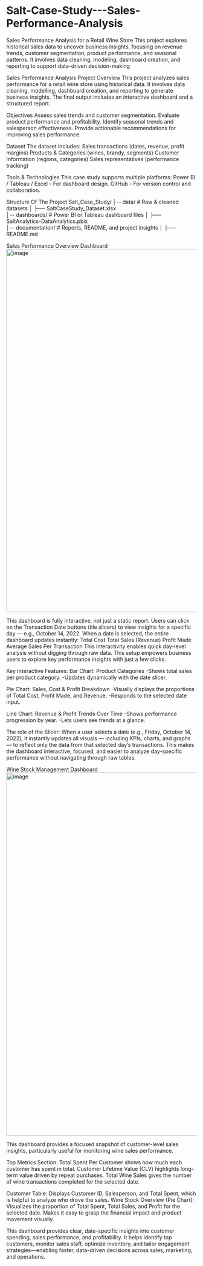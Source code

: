 # Salt-Case-Study---Sales-Performance-Analysis
Sales Performance Analysis for a Retail Wine Store This project explores historical sales data to uncover business insights, focusing on revenue trends, customer segmentation, product performance, and seasonal patterns. It involves data cleaning, modeling, dashboard creation, and reporting to support data-driven decision-making

Sales Performance Analysis
Project Overview
This project analyzes sales performance for a retail wine store using historical data. It involves data cleaning, modelling, dashboard creation, and reporting to generate business insights. The final output includes an interactive dashboard and a structured report.

Objectives
Assess sales trends and customer segmentation.
Evaluate product performance and profitability.
Identify seasonal trends and salesperson effectiveness.
Provide actionable recommendations for improving sales performance.

Dataset
The dataset includes:
Sales transactions (dates, revenue, profit margins)
Products & Categories (wines, brandy, segments)
Customer Information (regions, categories)
Sales representatives (performance tracking)

Tools & Technologies
This case study supports multiple platforms:
Power BI / Tableau / Excel - For dashboard design.
GitHub - For version control and collaboration.

Structure Of The Project
Salt_Case_Study/
│-- data/                     # Raw & cleaned datasets
│   ├── SaltCaseStudy_Dataset.xlsx  
│-- dashboards/               # Power BI or Tableau dashboard files
│   ├── SaltAnalytics-DataAnalytics.pbix  
│-- documentation/            # Reports, README, and project insights
│   ├── README.md  

Sales Performance Overview Dashboard
<img width="959" alt="image" src="https://github.com/user-attachments/assets/39fb184a-b1aa-4831-a9a3-b61013a306ae" />

This dashboard is fully interactive, not just a static report.​
Users can click on the Transaction Date buttons (tile slicers) to view insights for a specific day — e.g., October 14, 2022.​
When a date is selected, the entire dashboard updates instantly:​
Total Cost​
Total Sales (Revenue)​
Profit Made​
Average Sales Per Transaction​
This interactivity enables quick day-level analysis without digging through raw data.​
This setup empowers business users to explore key performance insights with just a few clicks.

Key Interactive Features:
Bar Chart: Product Categories​
-Shows total sales per product category.​
-Updates dynamically with the date slicer.​

Pie Chart: Sales, Cost & Profit Breakdown​
-Visually displays the proportions of Total Cost, Profit Made, and Revenue.​
-Responds to the selected date input.​

Line Chart: Revenue & Profit Trends Over Time​
-Shows performance progression by year.​
-Lets users see trends at a glance.

The role of the Slicer:​
When a user selects a date (e.g., Friday, October 14, 2022), it instantly updates all visuals — including KPIs, charts, and graphs — to reflect only the data from that selected day’s transactions. This makes the dashboard interactive, focused, and easier to analyze day-specific performance without navigating through raw tables.

Wine Stock Management Dashboard
<img width="959" alt="image" src="https://github.com/user-attachments/assets/d82eecdd-f4ae-4e11-9bb9-2716a8e81bac" />

This dashboard provides a focused snapshot of customer-level sales insights, particularly useful for monitoring wine sales performance.​

Top Metrics Section:​
Total Spent Per Customer shows how much each customer has spent in total.​
Customer Lifetime Value (CLV) highlights long-term value driven by repeat purchases.​
Total Wine Sales gives the number of wine transactions completed for the selected date.

Customer Table:​
Displays Customer ID, Salesperson, and Total Spent, which is helpful to analyze who drove the sales.​
Wine Stock Overview (Pie Chart):​
Visualizes the proportion of Total Spent, Total Sales, and Profit for the selected date.​
Makes it easy to grasp the financial impact and product movement visually.

This dashboard provides clear, date-specific insights into customer spending, sales performance, and profitability. It helps identify top customers, monitor sales staff, optimize inventory, and tailor engagement strategies—enabling faster, data-driven decisions across sales, marketing, and operations.





